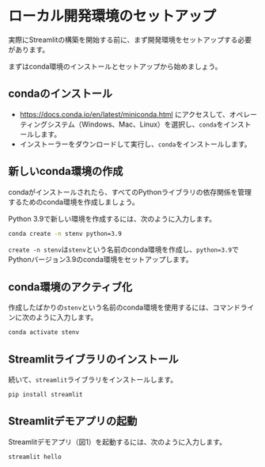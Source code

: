 # ローカル開発環境のセットアップ

実際にStreamlitの構築を開始する前に、まず開発環境をセットアップする必要があります。

まずはconda環境のインストールとセットアップから始めましょう。

## **condaのインストール**

- https://docs.conda.io/en/latest/miniconda.html にアクセスして、オペレーティングシステム（Windows、Mac、Linux）を選択し、`conda`をインストールします。
- インストーラーをダウンロードして実行し、`conda`をインストールします。

## **新しいconda環境の作成**

condaがインストールされたら、すべてのPythonライブラリの依存関係を管理するためのconda環境を作成しましょう。

Python 3.9で新しい環境を作成するには、次のように入力します。

```bash
conda create -n stenv python=3.9
```

`create -n stenv`は`stenv`という名前のconda環境を作成し、`python=3.9`でPythonバージョン3.9のconda環境をセットアップします。

## **conda環境のアクティブ化**

作成したばかりの`stenv`という名前のconda環境を使用するには、コマンドラインに次のように入力します。

```bash
conda activate stenv
```

## **Streamlitライブラリのインストール**

続いて、`streamlit`ライブラリをインストールします。

```bash
pip install streamlit
```

## **Streamlitデモアプリの起動**

Streamlitデモアプリ（図1）を起動するには、次のように入力します。

```bash
streamlit hello
```